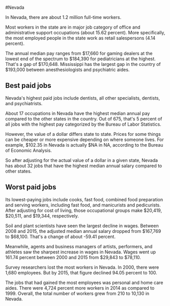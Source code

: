 

#Nevada

In Nevada, there are about 1.2 million full-time workers.


Most workers in the state are in major job category of office and administrative support occupations (about 15.62 percent). More specifically, the most employed people in the state work as retail salespersons (4.14 percent).
               
The annual median pay ranges from $17,660 for gaming dealers at the lowest end of the spectrum to  $184,390 for pediatricians at the highest. That's a gap of $170,648. Mississippi has the largest gap in the country of $193,000 between anesthesiologists and psychiatric aides.
               
## Best paid jobs
Nevada's highest paid jobs include dentists, all other specialists, dentists, and psychiatrists.
               
About 17 occupations in Nevada have the highest median annual pay compared to the other states in the country. Out of 675, that's 5 percent of all jobs with the highest pay categorized by the Bureau of Labor Statistics.
               
However, the value of a dollar differs state to state. Prices for some things can be cheaper or more expensive depending on where someone lives. For example, $102.35 in Nevada is actually $NA in NA, according to the Bureau of Economic Analysis.
               
So after adjusting for the actual value of a dollar in a given state, Nevada has about 32 jobs that have the highest median annual salary compared to other states.
               
## Worst paid jobs

Its lowest-paying jobs include cooks, fast food, combined food preparation and serving workers, including fast food, and manicurists and pedicurists. After adjusting for cost of living, those occupational groups make $20,419,  $20,511, and  $19,344, respectively.
               
Soil and plant scientists have seen the largest decline in wages. Between 2008 and 2015, the adjusted median annual salary dropped from $167,769 to $68,100. That's a change of about -59.41 percent.
               
Meanwhile, agents and business managers of artists, performers, and athletes saw the sharpest increase in wages in Nevada. Wages went up 161.74 percent between 2000 and 2015 from $29,843 to $78,110.

Survey researchers lost the most workers in Nevada. In 2000, there were 1,680 employees. But by 2015, that figure declined 94.05 percent to 100. 
               
The jobs that had gained the most employees was personal and home care aides. There were 4,724 percent more workers in 2014 as compared to 1999. Overall, the total number of workers grew from 210 to 10,130 in Nevada.
